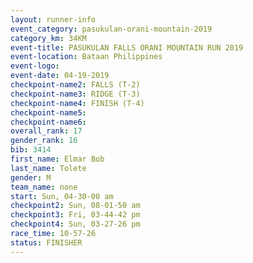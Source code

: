 ```yaml
---
layout: runner-info 
event_category: pasukulan-orani-mountain-2019 
category_km: 34KM 
event-title: PASUKULAN FALLS ORANI MOUNTAIN RUN 2019 
event-location: Bataan Philippines 
event-logo: 
event-date: 04-19-2019 
checkpoint-name2: FALLS (T-2) 
checkpoint-name3: RIDGE (T-3) 
checkpoint-name4: FINISH (T-4) 
checkpoint-name5: 
checkpoint-name6: 
overall_rank: 17
gender_rank: 16
bib: 3414
first_name: Elmar Bob
last_name: Tolete
gender: M
team_name: none
start: Sun, 04-30-00 am
checkpoint2: Sun, 08-01-50 am
checkpoint3: Fri, 03-44-42 pm
checkpoint4: Sun, 03-27-26 pm
race_time: 10-57-26
status: FINISHER
---
```


